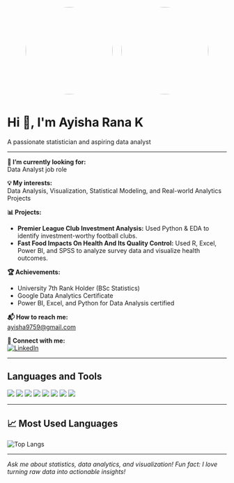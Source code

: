 <p align="center">
  <img src="https://avatars.githubusercontent.com/u/159593065?v=4" width="200" style="border-radius: 50%; margin: 8px;" />
  <img src="https://user-images.githubusercontent.com/159593065/318638649-ae5c3c58-6f8c-4a30-bb1e-9b0f6f1c2a57.jpg" width="200" style="border-radius: 50%; margin: 8px;" />
</p>

# Hi 👋, I'm Ayisha Rana K

A passionate statistician and aspiring data analyst

---

**🌱 I’m currently looking for:**  
Data Analyst job role

**💡 My interests:**  
Data Analysis, Visualization, Statistical Modeling, and Real-world Analytics Projects

**📊 Projects:**  
- **Premier League Club Investment Analysis:** Used Python & EDA to identify investment-worthy football clubs.  
- **Fast Food Impacts On Health And Its Quality Control:** Used R, Excel, Power BI, and SPSS to analyze survey data and visualize health outcomes.

**🏆 Achievements:**  
- University 7th Rank Holder (BSc Statistics)
- Google Data Analytics Certificate
- Power BI, Excel, and Python for Data Analysis certified

**📬 How to reach me:**  
ayisha9759@gmail.com

**🔗 Connect with me:**  
[![LinkedIn](https://img.shields.io/badge/LinkedIn-blue?logo=linkedin&logoColor=white)](https://www.linkedin.com/in/ayisha9759)

---

## Languages and Tools

<img src="https://img.shields.io/badge/-Excel-217346?logo=microsoft-excel&logoColor=white" />
<img src="https://img.shields.io/badge/-SQL-4479A1?logo=sqlite&logoColor=white" />
<img src="https://img.shields.io/badge/-Python-3776AB?logo=python&logoColor=white" />
<img src="https://img.shields.io/badge/-R-276DC3?logo=r&logoColor=white" />
<img src="https://img.shields.io/badge/-Power%20BI-F2C811?logo=powerbi&logoColor=black" />
<img src="https://img.shields.io/badge/-Tableau-E97627?logo=tableau&logoColor=white" />
<img src="https://img.shields.io/badge/-SPSS-005EB8?logo=ibm&logoColor=white" />
<img src="https://img.shields.io/badge/-Jupyter-F37626?logo=jupyter&logoColor=white" />

---

## 📈 Most Used Languages

![Top Langs](https://github-readme-stats.vercel.app/api/top-langs/?username=AyishaRana&layout=compact&theme=default&hide_border=true)

---

*Ask me about statistics, data analytics, and visualization! Fun fact: I love turning raw data into actionable insights!*
